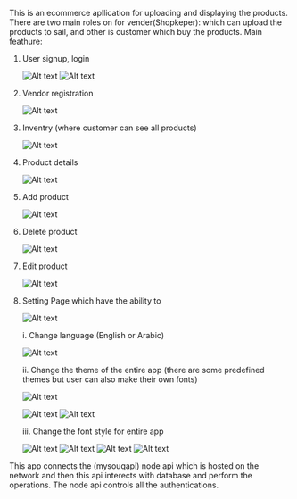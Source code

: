 This is an ecommerce apllication for uploading and displaying the products.
There are two main roles on for vender(Shopkeper): which can upload the products to sail, and other is customer which buy the products.
Main feathure:

  1. User signup, login
  
        ![Alt text](/login_screenshot.png?raw=true "Optional Title")
        ![Alt text](/Screenshot_Signup.png?raw=true "Optional Title")
  
  2. Vendor registration
  
        ![Alt text](/Screenshot_Register_as_vender(shop).png?raw=true "Optional Title")
   
  1. Inventry (where customer can see all products)
  
        ![Alt text](/Screenshot_Inventry.png?raw=true "Optional Title")
  
  4. Product details
  
        ![Alt text](/Screenshot_Product_details.png?raw=true "Optional Title")
  
  3. Add product
  
        ![Alt text](/Screenshot_addproduct.png?raw=true "Optional Title")
  
  4. Delete product
  
        ![Alt text](/Screenshot_Delete-Product.png?raw=true "Optional Title")
  
  5. Edit product
  
        ![Alt text](/Screenshot_addproduct.png?raw=true "Optional Title")
  
  6. Setting Page which have the ability to
        
        
        ![Alt text](/Screenshot_Setting-Page.png?raw=true "Optional Title")
  
        i.   Change language (English or Arabic)
        
        ![Alt text](/Screenshot_Cange_language.png?raw=true "Optional Title")
        
        ii.  Change the theme of the entire app (there are some predefined themes but user can also make their own fonts)
        
        ![Alt text](/Screenshot_Theme_1.png?raw=true "Optional Title")
               
        
        ![Alt text](/Screenshot_dark_theme.png?raw=true "Optional Title")
        ![Alt text](/Screenshot_customize_theme.png?raw=true "Optional Title")
        
        
        iii. Change the font style for entire app
        
        ![Alt text](/Screenshot_Change_font.png?raw=true "Optional Title")
        ![Alt text](/Screenshot_font_1.png?raw=true "Optional Title")
        ![Alt text](/Screenshot_font_2.png?raw=true "Optional Title")
        ![Alt text](/Screenshot_font_3.png?raw=true "Optional Title")
        
This app connects the (mysouqapi) node api which is hosted on the network and then this api interects with database and perform the operations.
The node api controls all the authentications.
